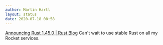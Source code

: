 ```yaml
---
author: Martin Hartl
layout: status
date: 2020-07-18 08:58
---
```

[Announcing Rust 1.45.0 | Rust Blog](https://blog.rust-lang.org/2020/07/16/Rust-1.45.0.html)
Can't wait to use stable Rust on all my Rocket services.